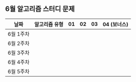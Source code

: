 ## 6월 알고리즘 스터디 문제

| 날짜 | 알고리즘 유형 | 01 | 02 | 03 | 04 (보너스)|
|:---:|:---:|:---:|:---:|:---:|:---:|
|6월 1주차||||||
|6월 2주차||||||
|6월 3주차||||||
|6월 4주차||||||
|6월 5주차||||||

